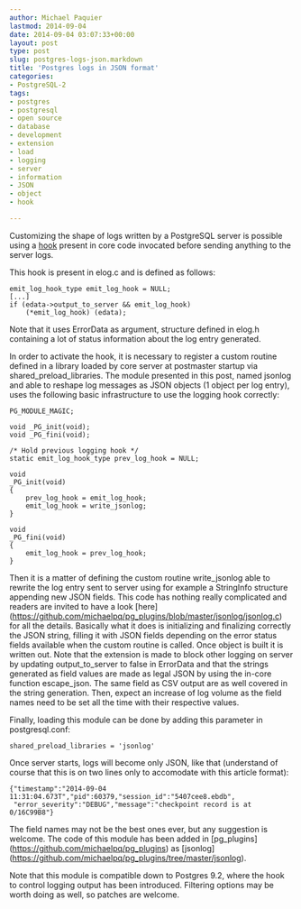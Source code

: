```yaml
---
author: Michael Paquier
lastmod: 2014-09-04
date: 2014-09-04 03:07:33+00:00
layout: post
type: post
slug: postgres-logs-json.markdown
title: 'Postgres logs in JSON format'
categories:
- PostgreSQL-2
tags:
- postgres
- postgresql
- open source
- database
- development
- extension
- load
- logging
- server
- information
- JSON
- object
- hook

---
```


Customizing the shape of logs written by a PostgreSQL server is possible
using a [hook](http://wiki.postgresql.org/images/e/e3/Hooks_in_postgresql.pdf)
present in core code invocated before sending anything to the server logs.

This hook is present in elog.c and is defined as follows:

    emit_log_hook_type emit_log_hook = NULL;
	[...]
    if (edata->output_to_server && emit_log_hook)
        (*emit_log_hook) (edata);

Note that it uses ErrorData as argument, structure defined in elog.h
containing a lot of status information about the log entry generated.

In order to activate the hook, it is necessary to register a custom routine
defined in a library loaded by core server at postmaster startup via
shared\_preload\_libraries. The module presented in this post, named
jsonlog and able to reshape log messages as JSON objects (1 object per
log entry), uses the following basic infrastructure to use the logging
hook correctly:

    PG_MODULE_MAGIC;

    void _PG_init(void);
    void _PG_fini(void);

    /* Hold previous logging hook */
    static emit_log_hook_type prev_log_hook = NULL;

    void
    _PG_init(void)
    {
        prev_log_hook = emit_log_hook;
        emit_log_hook = write_jsonlog;
	} 

    void
    _PG_fini(void)
    {
        emit_log_hook = prev_log_hook;
	}

Then it is a matter of defining the custom routine write\_jsonlog able
to rewrite the log entry sent to server using for example a StringInfo
structure appending new JSON fields. This code has nothing really
complicated and readers are invited to have a look [here]
(https://github.com/michaelpq/pg_plugins/blob/master/jsonlog/jsonlog.c)
for all the details. Basically what it does is initializing and finalizing
correctly the JSON string, filling it with JSON fields depending on the
error status fields available when the custom routine is called. Once
object is built it is written out. Note that the extension is made to
block other logging on server by updating output\_to\_server to false
in ErrorData and that the strings generated as field values are made
as legal JSON by using the in-core function escape\_json. The same
field as CSV output are as well covered in the string generation. Then,
expect an increase of log volume as the field names need to be set all
the time with their respective values.

Finally, loading this module can be done by adding this parameter in
postgresql.conf:

    shared_preload_libraries = 'jsonlog'

Once server starts, logs will become only JSON, like that (understand
of course that this is on two lines only to accomodate with this
article format):

    {"timestamp":"2014-09-04 11:31:04.673T","pid":60379,"session_id":"5407cee8.ebdb",
     "error_severity":"DEBUG","message":"checkpoint record is at 0/16C99B8"} 

The field names may not be the best ones ever, but any suggestion is
welcome. The code of this module has been added in [pg_plugins]
(https://github.com/michaelpq/pg_plugins) as [jsonlog]
(https://github.com/michaelpq/pg_plugins/tree/master/jsonlog).

Note that this module is compatible down to Postgres 9.2, where the hook
to control logging output has been introduced. Filtering options may be
worth doing as well, so patches are welcome.
